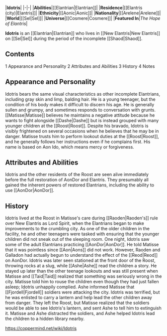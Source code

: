 |**Idotris**|
|-|-|
|**Abilities**|[[Elantrian\|Elantrian]]|
|**Residence**|[[Elantris (city)\|Elantris]]|
|**Ethnicity**|[[Aonic\|Aonic]]|
|**Nationality**|[[Arelene\|Arelene]]|
|**World**|[[Sel\|Sel]]|
|**Universe**|[[Cosmere\|Cosmere]]|
|**Featured In**|*The Hope of Elantris*|

**Idotris** is an [[Elantrian\|Elantrian]] who lives in [[New Elantris\|New Elantris]] on [[Sel\|Sel]] during the period of the incomplete [[Shaod\|Shaod]].

## Contents

1 Appearance and Personality
2 Attributes and Abilities
3 History
4 Notes


## Appearance and Personality
Idotris bears the same visual characteristics as other incomplete Elantrians, including gray skin and limp, balding hair. He is a young teenager, but the condition of his body makes it difficult to discern his age. He is generally sullen and grumpy, and sometimes responds to conversation with grunts. [[Matisse\|Matisse]] believes he maintains a negative attitude because he wants to fight alongside [[Dashe\|Dashe]] but is instead grouped with many younger children at the [[Roost\|Roost]]. Despite his bravado, Idotris is visibly frightened on several occasions when he believes that he may be in danger. Matisse trusts him to perform lookout duties at the [[Roost\|Roost]], and he generally follows her instructions even if he complains first.
His name is based on Aon Ido, which means mercy or forgiveness.

## Attributes and Abilities
Idotris and the other residents of the Roost are seen alive immediately before the full restoration of AonDor and Elantris. They presumably all gained the inherent powers of restored Elantrians, including the ability to use [[AonDor\|AonDor]].

## History
Idotris lived at the Roost in Matisse's care during [[Raoden\|Raoden's]] rule over New Elantris as Lord Spirit, when the Elantrians began to make improvements to the crumbling city. As one of the older children in the facility, he and other teenagers were tasked with ensuring that the younger children did not sneak out of the sleeping room. One night, Idotris saw some of the adult Elantrians practicing [[AonDor\|AonDor]]. He told Matisse that it was pointless since [[Aon\|Aons]] did not work. However, Raoden and Galladon had actually begun to understand the effect of the [[Reod\|Reod]] on AonDor.
Idotris was later seen stationed at the front door of the Roost, throwing rocks at a slug, while [[Ashe\|Ashe]] read the children a story. He stayed up later than the other teenage lookouts and was still present when Matisse and [[Taid\|Taid]] realized that something was seriously wrong in the city. Matisse told him to rouse the children even though they had just fallen asleep; Idotris unhappily complied. Ashe informed Matisse that [[Fjordell\|Fjordell]] soldiers were attacking the city. Idotris was terrified, but he was enlisted to carry a lantern and help lead the other children away from danger. They left the Roost, but Matisse realized that the soldiers would be able to see Idotris's lantern, and sent Ashe to tell him to extinguish it. Matisse and Ashe distracted the soldiers, and Ashe helped Idotris lead the children to a hidden library nearby.



https://coppermind.net/wiki/Idotris